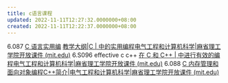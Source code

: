 ```yaml
---
title: c语言课程
updated: 2022-11-11T12:27:32.0000000+08:00
created: 2022-11-11T12:22:37.0000000+08:00
---
```


6.087 [C 语言实用编](https://ocw.mit.edu/courses/6-087-practical-programming-in-c-january-iap-2010/)
[教学大纲\|C \| 中的实用编程电气工程和计算机科学\|麻省理工学院开放课件 (mit.edu)](https://ocw.mit.edu/courses/6-087-practical-programming-in-c-january-iap-2010/pages/syllabus/)
6.S096 effective c c++
[在 C 和 C++ \| 中进行有效的编程电气工程和计算机科学\|麻省理工学院开放课件 (mit.edu)](https://ocw.mit.edu/courses/6-s096-effective-programming-in-c-and-c-january-iap-2014/)
6.088
[C 内存管理和面向对象编程C++简介\|电气工程和计算机科学\|麻省理工学院开放课件 (mit.edu)](https://ocw.mit.edu/courses/6-088-introduction-to-c-memory-management-and-c-object-oriented-programming-january-iap-2010/)
